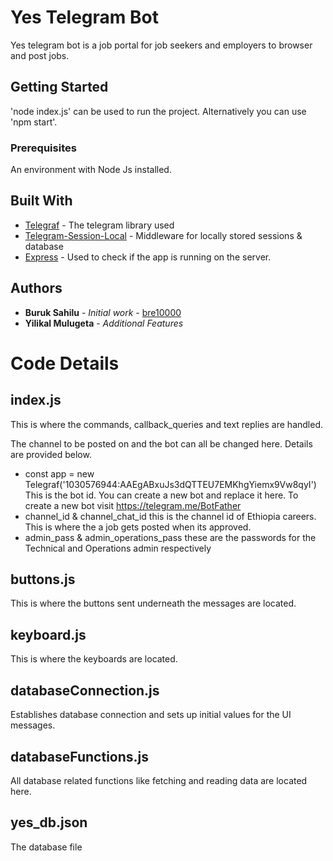 # Yes Telegram Bot

Yes telegram bot is a job portal for job seekers and employers to browser and post jobs.

## Getting Started

'node index.js' can be used to run the project.
Alternatively you can use 'npm start'.

### Prerequisites

An environment with Node Js installed.



## Built With

* [Telegraf](telegraf.js.org) - The telegram library used
* [Telegram-Session-Local](https://www.npmjs.com/package/telegraf-session-local) - Middleware for locally stored sessions & database
* [Express](https://expressjs.com/) - Used to check if the app is running on the server.


## Authors

* **Buruk Sahilu** - *Initial work* - [bre10000](https://github.com/bre10000)
* **Yilikal Mulugeta** - *Additional Features*


# Code Details

## index.js

This is where the commands, callback_queries and text replies are handled. 

The channel to be posted on and the bot can all be changed here. Details are provided below.

* const app = new Telegraf('1030576944:AAEgABxuJs3dQTTEU7EMKhgYiemx9Vw8qyI')
  This is the bot id. You can create a new bot and replace it here. To create a new bot visit https://telegram.me/BotFather
* channel_id & channel_chat_id
  this is the channel id of Ethiopia careers. This is where the a job gets posted when its approved.
* admin_pass & admin_operations_pass
  these are the passwords for the Technical and Operations admin respectively

## buttons.js

This is where the buttons sent underneath the messages are located.

## keyboard.js

This is where the keyboards are located.

## databaseConnection.js

Establishes database connection and sets up initial values for the UI messages.

## databaseFunctions.js

All database related functions like fetching and reading data are located here.

## yes_db.json

The database file